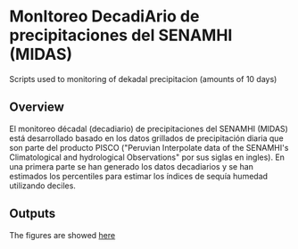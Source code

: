 # MonItoreo DecadiArio de precipitaciones del SENAMHI (MIDAS)
Scripts used to monitoring of dekadal precipitacion (amounts of 10 days)

## Overview 

El monitoreo décadal (decadiario) de precipitaciones del SENAMHI (MIDAS) está desarrollado basado en los datos grillados de precipitación diaria que son parte del producto PISCO ("Peruvian Interpolate data of the SENAMHI's Climatological and hydrological Observations" por sus siglas en ingles). En una primera parte se han generado los datos decadiarios y se han estimados los percentiles para estimar los índices de sequía humedad utilizando deciles. 

## Outputs

The figures are showed [here](http://www.peruclima.pe/?p=monitoreo-decadal-precipitacion)

